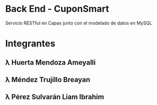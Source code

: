 # Back End - CuponSmart
Servicio RESTful en Capas junto con el modelado de datos en MySQL


# Integrantes
## λ Huerta Mendoza Ameyalli
## λ Méndez Trujillo Breayan
## λ Pérez Sulvarán Liam Ibrahim
